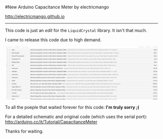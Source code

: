 #New Arduino Capacitance Meter
by electricmango

<http://electricmango.github.io>

---

This code is just an _edit_ for the ```LiquidCrystal``` library. It isn't that much.

I came to release this code due to high demand.

![oh-no!](oh-no.png)

To all the poeple that waited forever for this code: **I'm truly sorry ;(**

For a detailed schematic and original code (which uses the serial port): <http://arduino.cc/it/Tutorial/CapacitanceMeter>

Thanks for waiting.